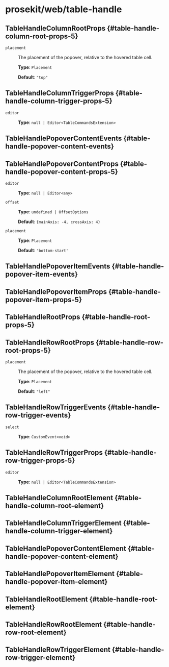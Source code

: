 # prosekit/web/table-handle

## TableHandleColumnRootProps {#table-handle-column-root-props-5}

<dl>

<dt>

`placement`

</dt>

<dd>

The placement of the popover, relative to the hovered table cell.

**Type**: `Placement`

**Default**: `"top"`

</dd>

</dl>

## TableHandleColumnTriggerProps {#table-handle-column-trigger-props-5}

<dl>

<dt>

`editor`

</dt>

<dd>

**Type**: `null | Editor<TableCommandsExtension>`

</dd>

</dl>

## TableHandlePopoverContentEvents {#table-handle-popover-content-events}

## TableHandlePopoverContentProps {#table-handle-popover-content-props-5}

<dl>

<dt>

`editor`

</dt>

<dd>

**Type**: `null | Editor<any>`

</dd>

<dt>

`offset`

</dt>

<dd>

**Type**: `undefined | OffsetOptions`

**Default**: `{mainAxis: -4, crossAxis: 4}`

</dd>

<dt>

`placement`

</dt>

<dd>

**Type**: `Placement`

**Default**: `'bottom-start'`

</dd>

</dl>

## TableHandlePopoverItemEvents {#table-handle-popover-item-events}

## TableHandlePopoverItemProps {#table-handle-popover-item-props-5}

## TableHandleRootProps {#table-handle-root-props-5}

## TableHandleRowRootProps {#table-handle-row-root-props-5}

<dl>

<dt>

`placement`

</dt>

<dd>

The placement of the popover, relative to the hovered table cell.

**Type**: `Placement`

**Default**: `"left"`

</dd>

</dl>

## TableHandleRowTriggerEvents {#table-handle-row-trigger-events}

<dl>

<dt>

`select`

</dt>

<dd>

**Type**: `CustomEvent<void>`

</dd>

</dl>

## TableHandleRowTriggerProps {#table-handle-row-trigger-props-5}

<dl>

<dt>

`editor`

</dt>

<dd>

**Type**: `null | Editor<TableCommandsExtension>`

</dd>

</dl>

## TableHandleColumnRootElement {#table-handle-column-root-element}

<!-- Declaration kind 4194304 is not implemented (name: TableHandleColumnRootElement) -->

## TableHandleColumnTriggerElement {#table-handle-column-trigger-element}

<!-- Declaration kind 4194304 is not implemented (name: TableHandleColumnTriggerElement) -->

## TableHandlePopoverContentElement {#table-handle-popover-content-element}

<!-- Declaration kind 4194304 is not implemented (name: TableHandlePopoverContentElement) -->

## TableHandlePopoverItemElement {#table-handle-popover-item-element}

<!-- Declaration kind 4194304 is not implemented (name: TableHandlePopoverItemElement) -->

## TableHandleRootElement {#table-handle-root-element}

<!-- Declaration kind 4194304 is not implemented (name: TableHandleRootElement) -->

## TableHandleRowRootElement {#table-handle-row-root-element}

<!-- Declaration kind 4194304 is not implemented (name: TableHandleRowRootElement) -->

## TableHandleRowTriggerElement {#table-handle-row-trigger-element}

<!-- Declaration kind 4194304 is not implemented (name: TableHandleRowTriggerElement) -->
